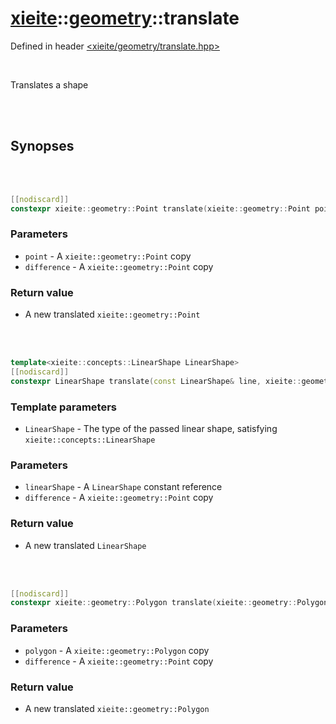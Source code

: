 # [xieite](../../README.md)::[geometry](../geometry.md)::translate
Defined in header [<xieite/geometry/translate.hpp>](../../include/xieite/geometry/translate.hpp)

<br/>

Translates a shape

<br/><br/>

## Synopses

<br/><br/>

```cpp
[[nodiscard]]
constexpr xieite::geometry::Point translate(xieite::geometry::Point point, xieite::geometry::Point difference) noexcept;
```
### Parameters
- `point` - A `xieite::geometry::Point` copy
- `difference` - A `xieite::geometry::Point` copy
### Return value
- A new translated `xieite::geometry::Point`

<br/><br/>

```cpp
template<xieite::concepts::LinearShape LinearShape>
[[nodiscard]]
constexpr LinearShape translate(const LinearShape& line, xieite::geometry::Point difference) noexcept;
```
### Template parameters
- `LinearShape` - The type of the passed linear shape, satisfying `xieite::concepts::LinearShape`
### Parameters
- `linearShape` - A `LinearShape` constant reference
- `difference` - A `xieite::geometry::Point` copy
### Return value
- A new translated `LinearShape`

<br/><br/>

```cpp
[[nodiscard]]
constexpr xieite::geometry::Polygon translate(xieite::geometry::Polygon polygon, xieite::geometry::Point difference) noexcept;
```
### Parameters
- `polygon` - A `xieite::geometry::Polygon` copy
- `difference` - A `xieite::geometry::Point` copy
### Return value
- A new translated `xieite::geometry::Polygon`
